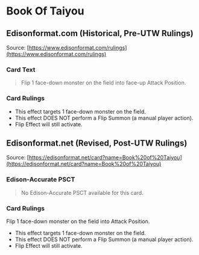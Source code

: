 # Book Of Taiyou

## Edisonformat.com (Historical, Pre-UTW Rulings)

Source: [https://www.edisonformat.com/rulings](https://www.edisonformat.com/rulings)

### Card Text

> Flip 1 face-down monster on the field into face-up Attack Position.

### Card Rulings

*   This effect targets 1 face-down monster on the field.
*   This effect DOES NOT perform a Flip Summon (a manual player action).
*   Flip Effect will still activate.

## Edisonformat.net (Revised, Post-UTW Rulings)

Source: [https://edisonformat.net/card?name=Book%20of%20Taiyou](https://edisonformat.net/card?name=Book%20of%20Taiyou)

### Edison-Accurate PSCT

> No Edison-Accurate PSCT available for this card.

### Card Rulings

Flip 1 face-down monster on the field into Attack Position.
*   This effect targets 1 face-down monster on the field.
*   This effect DOES NOT perform a Flip Summon (a manual player action).
*   Flip Effect will still activate.
            